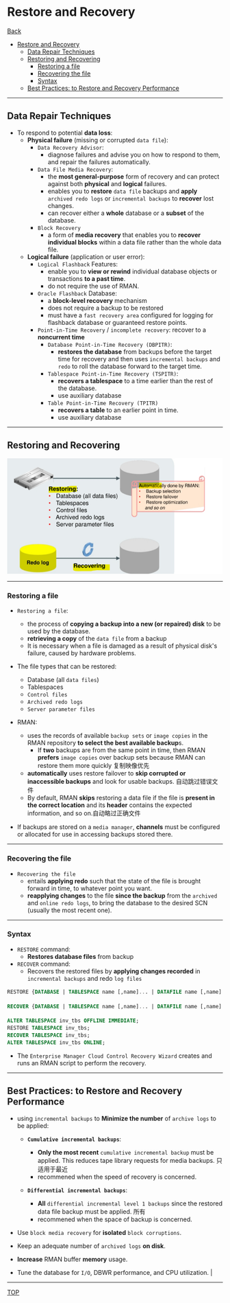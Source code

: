 # Restore and Recovery

[Back](../../index.md)

- [Restore and Recovery](#restore-and-recovery)
  - [Data Repair Techniques](#data-repair-techniques)
  - [Restoring and Recovering](#restoring-and-recovering)
    - [Restoring a file](#restoring-a-file)
    - [Recovering the file](#recovering-the-file)
    - [Syntax](#syntax)
  - [Best Practices: to Restore and Recovery Performance](#best-practices-to-restore-and-recovery-performance)

---

## Data Repair Techniques

- To respond to potential **data loss**:
  - **Physical failure** (missing or corrupted `data file`):
    - `Data Recovery Advisor`:
      - diagnose failures and advise you on how to respond to them, and repair the failures automatically.
    - `Data File Media Recovery`:
      - the **most general-purpose** form of recovery and can protect against both **physical** and **logical** failures.
      - enables you to **restore** `data file` backups and **apply** `archived redo logs` or `incremental backups` to **recover** lost changes.
      - can recover either a **whole** database or a **subset** of the database.
    - `Block Recovery`
      - a form of **media recovery** that enables you to **recover individual blocks** within a data file rather than the whole data file.
  - **Logical failure** (application or user error):
    - `Logical Flashback` Features:
      - enable you to **view or rewind** individual database objects or transactions **to a past time**.
      - do not require the use of RMAN.
    - `Oracle Flashback` Database:
      - a **block-level recovery** mechanism
      - does not require a backup to be restored
      - must have a `fast recovery area` configured for logging for flashback database or guaranteed restore points.
    - `Point-in-Time Recovery` / `incomplete recovery`: recover to a **noncurrent time**
      - `Database Point-in-Time Recovery (DBPITR)`:
        - **restores the database** from backups before the target time for recovery and then uses `incremental backups` and `redo` to roll the database forward to the target time.
      - `Tablespace Point-in-Time Recovery (TSPITR)`:
        - **recovers a tablespace** to a time earlier than the rest of the database.
        - use auxiliary database
      - `Table Point-in-Time Recovery (TPITR)`
        - **recovers a table** to an earlier point in time.
        - use auxiliary database

---

## Restoring and Recovering

![diagram_restore_recovery](./pic/diagram_restore_recovery01.png)

---

### Restoring a file

- `Restoring a file`:
  - the process of **copying a backup into a new (or repaired) disk** to be used by the database.
  - **retrieving a copy** of the `data file` from a backup
  - It is necessary when a file is damaged as a result of physical disk's failure, caused by hardware problems.
- The file types that can be restored:

  - Database (all `data files`)
  - Tablespaces
  - `Control files`
  - `Archived redo logs`
  - `Server parameter files`

- RMAN:

  - uses the records of available `backup sets` or `image copies` in the RMAN repository **to select the best available backup**s.
    - If **two** backups are from the same point in time, then RMAN **prefers** `image copies` over backup sets because RMAN can restore them more quickly 复制映像优先
  - **automatically** uses restore failover to **skip corrupted or inaccessible backups** and look for usable backups. 自动跳过错误文件
  - By default, RMAN **skips** restoring a data file if the file is **present in the correct location** and its **header** contains the expected information, and so on.自动略过正确文件

- If backups are stored on a `media manager`, **channels** must be configured or allocated for use in accessing backups stored there.

---

### Recovering the file

- `Recovering the file`
  - entails **applying redo** such that the state of the file is brought forward in time, to whatever point you want.
  - **reapplying changes** to the file **since the backup** from the `archived` and `online redo logs`, to bring the database to the desired SCN (usually the most recent one).

---

### Syntax

- `RESTORE` command:
  - **Restores database files** from backup
- `RECOVER` command:
  - Recovers the restored files by **applying changes recorded** in `incremental backups` and redo `log files`

```sql
RESTORE {DATABASE | TABLESPACE name [,name]... | DATAFILE name [,name] }...

RECOVER {DATABASE | TABLESPACE name [,name]... | DATAFILE name [,name] }...

ALTER TABLESPACE inv_tbs OFFLINE IMMEDIATE;
RESTORE TABLESPACE inv_tbs;
RECOVER TABLESPACE inv_tbs;
ALTER TABLESPACE inv_tbs ONLINE;

```

- The `Enterprise Manager Cloud Control Recovery Wizard` creates and runs an RMAN script to perform the recovery.

---

## Best Practices: to Restore and Recovery Performance

- using `incremental backups` to **Minimize the number** of `archive logs` to be applied:

  - **`Cumulative incremental backups`**:

    - **Only the most recent** `cumulative incremental backup` must be applied. This reduces tape library requests for media backups. 只适用于最近
    - recommened when the speed of recovery is concerned.

  - **`Differential incremental backups`**:
    - **All** `differential incremental level 1 backups` since the restored data file backup must be applied. 所有
    - recommened when the space of backup is concerned.

- Use `block media recovery` for **isolated** `block corruptions`.
- Keep an adequate number of `archived logs` **on disk**.
- **Increase** RMAN buffer **memory** usage.
- Tune the database for `I/O`, DBWR performance, and CPU utilization. |

---

[TOP](#restore-and-recovery)
